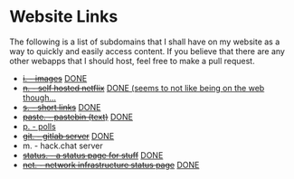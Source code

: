 # Website Links

The following is a list of subdomains that I shall have on my website as a way to quickly and easily access content. If you believe that there are any other webapps that I should host, feel free to make a pull request.

* ~~[i. - images](https://github.com/JoeGandy/ShareX-Custom-Upload)~~ [DONE](https://i.natfan.io/)
* ~~[n. - self hosted netflix](https://github.com/dularion/streama/)~~ [DONE (seems to not like being on the web though...](https://plex.natfan.io/)
* ~~[s. - short links](https://yourls.org/)~~ [DONE](https://s.natfan.io/)
* ~~[paste. - pastebin (text)](https://github.com/seejohnrun/haste-server)~~ [DONE](https://paste.natfan.io/)
* [p. - polls](https://github.com/nearbycoder/materialpoll)
* ~~[git. - gitlab server](https://about.gitlab.com/)~~ [DONE](https://git.natfan.io)
* m. - hack.chat server
* ~~[status. - a status page for stuff](http://staytus.co/)~~ [DONE](https://status.natfan.io/)
* ~~[net. - network infrastructure status page](https://github.com/firehol/netdata/)~~ [DONE](https://net.natfan.io/)
